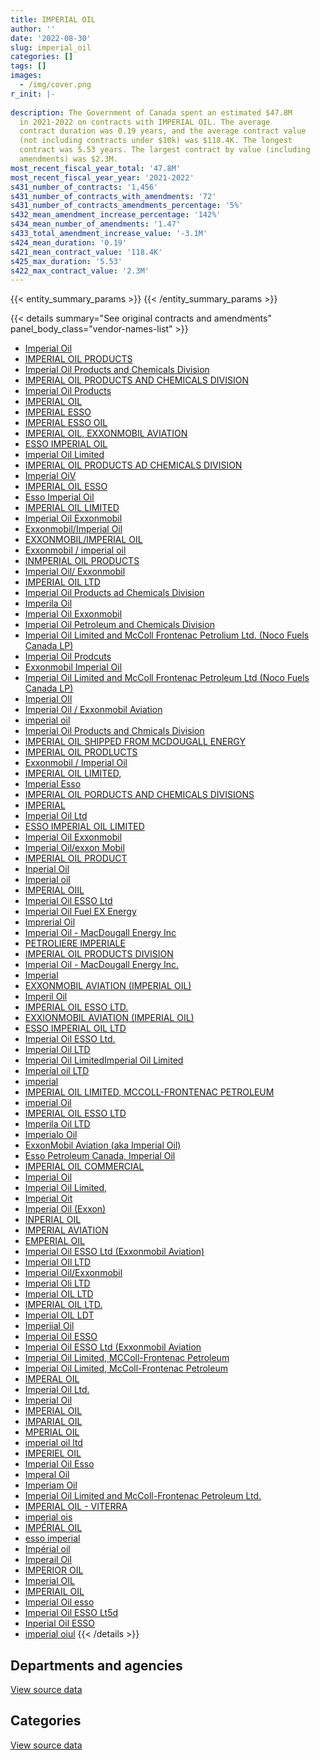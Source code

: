 ```yaml
---
title: IMPERIAL OIL
author: ''
date: '2022-08-30'
slug: imperial_oil
categories: []
tags: []
images:
  - /img/cover.png
r_init: |-
  
description: The Government of Canada spent an estimated $47.8M
  in 2021-2022 on contracts with IMPERIAL OIL. The average
  contract duration was 0.19 years, and the average contract value
  (not including contracts under $10k) was $118.4K. The longest
  contract was 5.53 years. The largest contract by value (including
  amendments) was $2.3M.
most_recent_fiscal_year_total: '47.8M'
most_recent_fiscal_year_year: '2021-2022'
s431_number_of_contracts: '1,456'
s431_number_of_contracts_with_amendments: '72'
s431_number_of_contracts_amendments_percentage: '5%'
s432_mean_amendment_increase_percentage: '142%'
s434_mean_number_of_amendments: '1.47'
s433_total_amendment_increase_value: '-3.1M'
s424_mean_duration: '0.19'
s421_mean_contract_value: '118.4K'
s425_max_duration: '5.53'
s422_max_contract_value: '2.3M'
---
```


<script src="/rmarkdown-libs/htmlwidgets/htmlwidgets.js"></script>
<link href="/rmarkdown-libs/datatables-css/datatables-crosstalk.css" rel="stylesheet" />
<script src="/rmarkdown-libs/datatables-binding/datatables.js"></script>
<script src="/rmarkdown-libs/jquery/jquery-3.6.0.min.js"></script>
<link href="/rmarkdown-libs/dt-core-bootstrap/css/dataTables.bootstrap.min.css" rel="stylesheet" />
<link href="/rmarkdown-libs/dt-core-bootstrap/css/dataTables.bootstrap.extra.css" rel="stylesheet" />
<script src="/rmarkdown-libs/dt-core-bootstrap/js/jquery.dataTables.min.js"></script>
<script src="/rmarkdown-libs/dt-core-bootstrap/js/dataTables.bootstrap.min.js"></script>
<link href="/rmarkdown-libs/crosstalk/css/crosstalk.min.css" rel="stylesheet" />
<script src="/rmarkdown-libs/crosstalk/js/crosstalk.min.js"></script>
<script src="/rmarkdown-libs/htmlwidgets/htmlwidgets.js"></script>
<link href="/rmarkdown-libs/datatables-css/datatables-crosstalk.css" rel="stylesheet" />
<script src="/rmarkdown-libs/datatables-binding/datatables.js"></script>
<script src="/rmarkdown-libs/jquery/jquery-3.6.0.min.js"></script>
<link href="/rmarkdown-libs/dt-core-bootstrap/css/dataTables.bootstrap.min.css" rel="stylesheet" />
<link href="/rmarkdown-libs/dt-core-bootstrap/css/dataTables.bootstrap.extra.css" rel="stylesheet" />
<script src="/rmarkdown-libs/dt-core-bootstrap/js/jquery.dataTables.min.js"></script>
<script src="/rmarkdown-libs/dt-core-bootstrap/js/dataTables.bootstrap.min.js"></script>
<link href="/rmarkdown-libs/crosstalk/css/crosstalk.min.css" rel="stylesheet" />
<script src="/rmarkdown-libs/crosstalk/js/crosstalk.min.js"></script>

{{< entity_summary_params >}}
{{< /entity_summary_params >}}

{{< details summary="See original contracts and amendments" panel_body_class="vendor-names-list" >}}
- [Imperial Oil](https://search.open.canada.ca/en/ct/?sort=contract_value_f%20desc&page=1&search_text=%22Imperial%20Oil%22)
- [IMPERIAL OIL PRODUCTS](https://search.open.canada.ca/en/ct/?sort=contract_value_f%20desc&page=1&search_text=%22IMPERIAL%20OIL%20PRODUCTS%22)
- [Imperial Oil Products and Chemicals Division](https://search.open.canada.ca/en/ct/?sort=contract_value_f%20desc&page=1&search_text=%22Imperial%20Oil%20Products%20and%20Chemicals%20Division%22)
- [IMPERIAL OIL PRODUCTS AND CHEMICALS DIVISION](https://search.open.canada.ca/en/ct/?sort=contract_value_f%20desc&page=1&search_text=%22IMPERIAL%20OIL%20PRODUCTS%20AND%20CHEMICALS%20DIVISION%22)
- [Imperial Oil Products](https://search.open.canada.ca/en/ct/?sort=contract_value_f%20desc&page=1&search_text=%22Imperial%20Oil%20Products%22)
- [IMPERIAL OIL](https://search.open.canada.ca/en/ct/?sort=contract_value_f%20desc&page=1&search_text=%22IMPERIAL%20OIL%22)
- [IMPERIAL ESSO](https://search.open.canada.ca/en/ct/?sort=contract_value_f%20desc&page=1&search_text=%22IMPERIAL%20ESSO%22)
- [IMPERIAL ESSO OIL](https://search.open.canada.ca/en/ct/?sort=contract_value_f%20desc&page=1&search_text=%22IMPERIAL%20ESSO%20OIL%22)
- [IMPERIAL OIL, EXXONMOBIL AVIATION](https://search.open.canada.ca/en/ct/?sort=contract_value_f%20desc&page=1&search_text=%22IMPERIAL%20OIL%2c%20EXXONMOBIL%20AVIATION%22)
- [ESSO IMPERIAL OIL](https://search.open.canada.ca/en/ct/?sort=contract_value_f%20desc&page=1&search_text=%22ESSO%20IMPERIAL%20OIL%22)
- [Imperial Oil Limited](https://search.open.canada.ca/en/ct/?sort=contract_value_f%20desc&page=1&search_text=%22Imperial%20Oil%20Limited%22)
- [IMPERIAL OIL PRODUCTS AD CHEMICALS DIVISION](https://search.open.canada.ca/en/ct/?sort=contract_value_f%20desc&page=1&search_text=%22IMPERIAL%20OIL%20PRODUCTS%20AD%20CHEMICALS%20DIVISION%22)
- [Imperial OiV](https://search.open.canada.ca/en/ct/?sort=contract_value_f%20desc&page=1&search_text=%22Imperial%20OiV%22)
- [IMPERIAL OIL ESSO](https://search.open.canada.ca/en/ct/?sort=contract_value_f%20desc&page=1&search_text=%22IMPERIAL%20OIL%20ESSO%22)
- [Esso Imperial Oil](https://search.open.canada.ca/en/ct/?sort=contract_value_f%20desc&page=1&search_text=%22Esso%20Imperial%20Oil%22)
- [IMPERIAL OIL LIMITED](https://search.open.canada.ca/en/ct/?sort=contract_value_f%20desc&page=1&search_text=%22IMPERIAL%20OIL%20LIMITED%22)
- [Imperial Oil Exxonmobil](https://search.open.canada.ca/en/ct/?sort=contract_value_f%20desc&page=1&search_text=%22Imperial%20Oil%20%20Exxonmobil%22)
- [Exxonmobil/Imperial Oil](https://search.open.canada.ca/en/ct/?sort=contract_value_f%20desc&page=1&search_text=%22Exxonmobil%2fImperial%20Oil%22)
- [EXXONMOBIL/IMPERIAL OIL](https://search.open.canada.ca/en/ct/?sort=contract_value_f%20desc&page=1&search_text=%22EXXONMOBIL%2fIMPERIAL%20OIL%22)
- [Exxonmobil / imperial oil](https://search.open.canada.ca/en/ct/?sort=contract_value_f%20desc&page=1&search_text=%22Exxonmobil%20%2f%20imperial%20oil%22)
- [INMPERIAL OIL PRODUCTS](https://search.open.canada.ca/en/ct/?sort=contract_value_f%20desc&page=1&search_text=%22INMPERIAL%20OIL%20PRODUCTS%22)
- [Imperial Oil/ Exxonmobil](https://search.open.canada.ca/en/ct/?sort=contract_value_f%20desc&page=1&search_text=%22Imperial%20Oil%2f%20Exxonmobil%22)
- [IMPERIAL OIL LTD](https://search.open.canada.ca/en/ct/?sort=contract_value_f%20desc&page=1&search_text=%22IMPERIAL%20OIL%20LTD%22)
- [Imperial Oil Products ad Chemicals Division](https://search.open.canada.ca/en/ct/?sort=contract_value_f%20desc&page=1&search_text=%22Imperial%20Oil%20Products%20ad%20Chemicals%20Division%22)
- [Imperila Oil](https://search.open.canada.ca/en/ct/?sort=contract_value_f%20desc&page=1&search_text=%22Imperila%20Oil%22)
- [Imperial Oil Exxonmobil](https://search.open.canada.ca/en/ct/?sort=contract_value_f%20desc&page=1&search_text=%22Imperial%20Oil%20%20%20Exxonmobil%22)
- [Imperial Oil Petroleum and Chemicals Division](https://search.open.canada.ca/en/ct/?sort=contract_value_f%20desc&page=1&search_text=%22Imperial%20Oil%20Petroleum%20and%20Chemicals%20Division%22)
- [Imperial Oil Limited and McColl Frontenac Petrolium Ltd. (Noco Fuels Canada LP)](https://search.open.canada.ca/en/ct/?sort=contract_value_f%20desc&page=1&search_text=%22Imperial%20Oil%20Limited%20and%20McColl%20Frontenac%20Petrolium%20Ltd.%20%28Noco%20Fuels%20Canada%20LP%29%22)
- [Imperial Oil Prodcuts](https://search.open.canada.ca/en/ct/?sort=contract_value_f%20desc&page=1&search_text=%22Imperial%20Oil%20Prodcuts%22)
- [Exxonmobil Imperial Oil](https://search.open.canada.ca/en/ct/?sort=contract_value_f%20desc&page=1&search_text=%22Exxonmobil%20%20Imperial%20Oil%22)
- [Imperial Oil Limited and McColl Frontenac Petroleum Ltd (Noco Fuels Canada LP)](https://search.open.canada.ca/en/ct/?sort=contract_value_f%20desc&page=1&search_text=%22Imperial%20Oil%20Limited%20and%20McColl%20Frontenac%20Petroleum%20Ltd%20%28Noco%20Fuels%20Canada%20LP%29%22)
- [Imperial OIl](https://search.open.canada.ca/en/ct/?sort=contract_value_f%20desc&page=1&search_text=%22Imperial%20OIl%22)
- [Imperial Oil / Exxonmobil Aviation](https://search.open.canada.ca/en/ct/?sort=contract_value_f%20desc&page=1&search_text=%22Imperial%20Oil%20%20%2f%20%20Exxonmobil%20Aviation%22)
- [imperial oil](https://search.open.canada.ca/en/ct/?sort=contract_value_f%20desc&page=1&search_text=%22imperial%20oil%22)
- [Imperial Oil Products and Chmicals Division](https://search.open.canada.ca/en/ct/?sort=contract_value_f%20desc&page=1&search_text=%22Imperial%20Oil%20Products%20and%20Chmicals%20Division%22)
- [IMPERIAL OIL SHIPPED FROM MCDOUGALL ENERGY](https://search.open.canada.ca/en/ct/?sort=contract_value_f%20desc&page=1&search_text=%22IMPERIAL%20OIL%20SHIPPED%20FROM%20MCDOUGALL%20ENERGY%22)
- [IMPERIAL OIL PRODLUCTS](https://search.open.canada.ca/en/ct/?sort=contract_value_f%20desc&page=1&search_text=%22IMPERIAL%20OIL%20PRODLUCTS%22)
- [Exxonmobil / Imperial Oil](https://search.open.canada.ca/en/ct/?sort=contract_value_f%20desc&page=1&search_text=%22Exxonmobil%20%2f%20Imperial%20Oil%22)
- [IMPERIAL OIL LIMITED,](https://search.open.canada.ca/en/ct/?sort=contract_value_f%20desc&page=1&search_text=%22IMPERIAL%20OIL%20LIMITED%2c%22)
- [Imperial Esso](https://search.open.canada.ca/en/ct/?sort=contract_value_f%20desc&page=1&search_text=%22Imperial%20Esso%22)
- [IMPERIAL OIL PORDUCTS AND CHEMICALS DIVISIONS](https://search.open.canada.ca/en/ct/?sort=contract_value_f%20desc&page=1&search_text=%22IMPERIAL%20OIL%20PORDUCTS%20AND%20CHEMICALS%20DIVISIONS%22)
- [IMPERIAL](https://search.open.canada.ca/en/ct/?sort=contract_value_f%20desc&page=1&search_text=%22IMPERIAL%22)
- [Imperial Oil Ltd](https://search.open.canada.ca/en/ct/?sort=contract_value_f%20desc&page=1&search_text=%22Imperial%20Oil%20Ltd%22)
- [ESSO IMPERIAL OIL LIMITED](https://search.open.canada.ca/en/ct/?sort=contract_value_f%20desc&page=1&search_text=%22ESSO%20IMPERIAL%20OIL%20LIMITED%22)
- [Imperial Oil Exxonmobil](https://search.open.canada.ca/en/ct/?sort=contract_value_f%20desc&page=1&search_text=%22Imperial%20Oil%20Exxonmobil%22)
- [Imperial Oil/exxon Mobil](https://search.open.canada.ca/en/ct/?sort=contract_value_f%20desc&page=1&search_text=%22Imperial%20Oil%2fexxon%20Mobil%22)
- [IMPERIAL OIL PRODUCT](https://search.open.canada.ca/en/ct/?sort=contract_value_f%20desc&page=1&search_text=%22IMPERIAL%20OIL%20PRODUCT%22)
- [Inperial Oil](https://search.open.canada.ca/en/ct/?sort=contract_value_f%20desc&page=1&search_text=%22Inperial%20Oil%22)
- [Imperial oil](https://search.open.canada.ca/en/ct/?sort=contract_value_f%20desc&page=1&search_text=%22Imperial%20oil%22)
- [IMPERIAL OIIL](https://search.open.canada.ca/en/ct/?sort=contract_value_f%20desc&page=1&search_text=%22IMPERIAL%20OIIL%22)
- [Imperial Oil ESSO Ltd](https://search.open.canada.ca/en/ct/?sort=contract_value_f%20desc&page=1&search_text=%22Imperial%20Oil%20ESSO%20Ltd%22)
- [Imperial Oil Fuel EX Energy](https://search.open.canada.ca/en/ct/?sort=contract_value_f%20desc&page=1&search_text=%22Imperial%20Oil%20Fuel%20EX%20Energy%22)
- [Imprerial Oil](https://search.open.canada.ca/en/ct/?sort=contract_value_f%20desc&page=1&search_text=%22Imprerial%20Oil%22)
- [Imperial Oil - MacDougall Energy Inc](https://search.open.canada.ca/en/ct/?sort=contract_value_f%20desc&page=1&search_text=%22Imperial%20Oil%20-%20MacDougall%20Energy%20Inc%22)
- [PETROLIERE IMPERIALE](https://search.open.canada.ca/en/ct/?sort=contract_value_f%20desc&page=1&search_text=%22PETROLIERE%20IMPERIALE%22)
- [IMPERIAL OIL PRODUCTS DIVISION](https://search.open.canada.ca/en/ct/?sort=contract_value_f%20desc&page=1&search_text=%22IMPERIAL%20OIL%20PRODUCTS%20DIVISION%22)
- [Imperial Oil - MacDougall Energy Inc.](https://search.open.canada.ca/en/ct/?sort=contract_value_f%20desc&page=1&search_text=%22Imperial%20Oil%20-%20MacDougall%20Energy%20Inc.%22)
- [Imperial](https://search.open.canada.ca/en/ct/?sort=contract_value_f%20desc&page=1&search_text=%22Imperial%22)
- [EXXONMOBIL AVIATION (IMPERIAL OIL)](https://search.open.canada.ca/en/ct/?sort=contract_value_f%20desc&page=1&search_text=%22EXXONMOBIL%20AVIATION%20%28IMPERIAL%20OIL%29%22)
- [Imperil Oil](https://search.open.canada.ca/en/ct/?sort=contract_value_f%20desc&page=1&search_text=%22Imperil%20Oil%22)
- [IMPERIAL OIL ESSO LTD.](https://search.open.canada.ca/en/ct/?sort=contract_value_f%20desc&page=1&search_text=%22IMPERIAL%20OIL%20ESSO%20LTD.%22)
- [EXXIONMOBIL AVIATION (IMPERIAL OIL)](https://search.open.canada.ca/en/ct/?sort=contract_value_f%20desc&page=1&search_text=%22EXXIONMOBIL%20AVIATION%20%28IMPERIAL%20OIL%29%22)
- [ESSO IMPERIAL OIL LTD](https://search.open.canada.ca/en/ct/?sort=contract_value_f%20desc&page=1&search_text=%22ESSO%20IMPERIAL%20OIL%20LTD%22)
- [Imperial Oil ESSO Ltd.](https://search.open.canada.ca/en/ct/?sort=contract_value_f%20desc&page=1&search_text=%22Imperial%20Oil%20ESSO%20Ltd.%22)
- [Imperial Oil LTD](https://search.open.canada.ca/en/ct/?sort=contract_value_f%20desc&page=1&search_text=%22Imperial%20Oil%20LTD%22)
- [Imperial Oil LimitedImperial Oil Limited](https://search.open.canada.ca/en/ct/?sort=contract_value_f%20desc&page=1&search_text=%22Imperial%20Oil%20LimitedImperial%20Oil%20Limited%22)
- [Imperial oil LTD](https://search.open.canada.ca/en/ct/?sort=contract_value_f%20desc&page=1&search_text=%22Imperial%20oil%20LTD%22)
- [imperial](https://search.open.canada.ca/en/ct/?sort=contract_value_f%20desc&page=1&search_text=%22imperial%22)
- [IMPERIAL OIL LIMITED, MCCOLL-FRONTENAC PETROLEUM](https://search.open.canada.ca/en/ct/?sort=contract_value_f%20desc&page=1&search_text=%22IMPERIAL%20OIL%20LIMITED%2c%20MCCOLL-FRONTENAC%20PETROLEUM%22)
- [imperial Oil](https://search.open.canada.ca/en/ct/?sort=contract_value_f%20desc&page=1&search_text=%22imperial%20Oil%22)
- [IMPERIAL OIL ESSO LTD](https://search.open.canada.ca/en/ct/?sort=contract_value_f%20desc&page=1&search_text=%22IMPERIAL%20OIL%20ESSO%20LTD%22)
- [Imperila Oil LTD](https://search.open.canada.ca/en/ct/?sort=contract_value_f%20desc&page=1&search_text=%22Imperila%20Oil%20LTD%22)
- [Imperialo Oil](https://search.open.canada.ca/en/ct/?sort=contract_value_f%20desc&page=1&search_text=%22Imperialo%20Oil%22)
- [ExxonMobil Aviation (aka Imperial Oil)](https://search.open.canada.ca/en/ct/?sort=contract_value_f%20desc&page=1&search_text=%22ExxonMobil%20Aviation%20%28aka%20Imperial%20Oil%29%22)
- [Esso Petroleum Canada, Imperial Oil](https://search.open.canada.ca/en/ct/?sort=contract_value_f%20desc&page=1&search_text=%22Esso%20Petroleum%20Canada%2c%20Imperial%20Oil%22)
- [IMPERIAL OIL COMMERCIAL](https://search.open.canada.ca/en/ct/?sort=contract_value_f%20desc&page=1&search_text=%22IMPERIAL%20OIL%20COMMERCIAL%22)
- [Imperial Oil](https://search.open.canada.ca/en/ct/?sort=contract_value_f%20desc&page=1&search_text=%22I%2amperial%20Oil%22)
- [Imperial Oil Limited,](https://search.open.canada.ca/en/ct/?sort=contract_value_f%20desc&page=1&search_text=%22Imperial%20Oil%20Limited%2c%22)
- [Imperial Oit](https://search.open.canada.ca/en/ct/?sort=contract_value_f%20desc&page=1&search_text=%22Imperial%20Oit%22)
- [Imperial Oil (Exxon)](https://search.open.canada.ca/en/ct/?sort=contract_value_f%20desc&page=1&search_text=%22Imperial%20Oil%20%28Exxon%29%22)
- [INPERIAL OIL](https://search.open.canada.ca/en/ct/?sort=contract_value_f%20desc&page=1&search_text=%22INPERIAL%20OIL%22)
- [IMPERIAL AVIATION](https://search.open.canada.ca/en/ct/?sort=contract_value_f%20desc&page=1&search_text=%22IMPERIAL%20AVIATION%22)
- [EMPERIAL OIL](https://search.open.canada.ca/en/ct/?sort=contract_value_f%20desc&page=1&search_text=%22EMPERIAL%20OIL%22)
- [Imperial Oil ESSO Ltd (Exxonmobil Aviation)](https://search.open.canada.ca/en/ct/?sort=contract_value_f%20desc&page=1&search_text=%22Imperial%20Oil%20ESSO%20Ltd%20%28Exxonmobil%20Aviation%29%22)
- [Imperial OIl LTD](https://search.open.canada.ca/en/ct/?sort=contract_value_f%20desc&page=1&search_text=%22Imperial%20OIl%20LTD%22)
- [Imperial Oil/Exxonmobil](https://search.open.canada.ca/en/ct/?sort=contract_value_f%20desc&page=1&search_text=%22Imperial%20Oil%2fExxonmobil%22)
- [Imperial Oli LTD](https://search.open.canada.ca/en/ct/?sort=contract_value_f%20desc&page=1&search_text=%22Imperial%20Oli%20LTD%22)
- [Imperial OIL LTD](https://search.open.canada.ca/en/ct/?sort=contract_value_f%20desc&page=1&search_text=%22Imperial%20OIL%20LTD%22)
- [IMPERIAL OIL LTD.](https://search.open.canada.ca/en/ct/?sort=contract_value_f%20desc&page=1&search_text=%22IMPERIAL%20OIL%20LTD.%22)
- [Imperial OIL LDT](https://search.open.canada.ca/en/ct/?sort=contract_value_f%20desc&page=1&search_text=%22Imperial%20OIL%20LDT%22)
- [Imperiial Oil](https://search.open.canada.ca/en/ct/?sort=contract_value_f%20desc&page=1&search_text=%22Imperiial%20Oil%22)
- [Imperial Oil ESSO](https://search.open.canada.ca/en/ct/?sort=contract_value_f%20desc&page=1&search_text=%22Imperial%20Oil%20ESSO%22)
- [Imperial Oil ESSO Ltd (Exxonmobil Aviation](https://search.open.canada.ca/en/ct/?sort=contract_value_f%20desc&page=1&search_text=%22Imperial%20Oil%20ESSO%20Ltd%20%28Exxonmobil%20Aviation%22)
- [Imperial Oil Limited, MCColl-Frontenac Petroleum](https://search.open.canada.ca/en/ct/?sort=contract_value_f%20desc&page=1&search_text=%22Imperial%20Oil%20Limited%2c%20MCColl-Frontenac%20Petroleum%22)
- [Imperial Oil Limited, McColl-Frontenac Petroleum](https://search.open.canada.ca/en/ct/?sort=contract_value_f%20desc&page=1&search_text=%22Imperial%20Oil%20Limited%2c%20McColl-Frontenac%20Petroleum%22)
- [IMPERAL OIL](https://search.open.canada.ca/en/ct/?sort=contract_value_f%20desc&page=1&search_text=%22IMPERAL%20OIL%22)
- [Imperial Oil Ltd.](https://search.open.canada.ca/en/ct/?sort=contract_value_f%20desc&page=1&search_text=%22Imperial%20Oil%20Ltd.%22)
- [Imperial Oil](https://search.open.canada.ca/en/ct/?sort=contract_value_f%20desc&page=1&search_text=%22Imperial%20%20Oil%22)
- [IMPERIAL OIL](https://search.open.canada.ca/en/ct/?sort=contract_value_f%20desc&page=1&search_text=%22IMPERIAL%20%20OIL%22)
- [IMPARIAL OIL](https://search.open.canada.ca/en/ct/?sort=contract_value_f%20desc&page=1&search_text=%22IMPARIAL%20OIL%22)
- [MPERIAL OIL](https://search.open.canada.ca/en/ct/?sort=contract_value_f%20desc&page=1&search_text=%22MPERIAL%20OIL%22)
- [imperial oil ltd](https://search.open.canada.ca/en/ct/?sort=contract_value_f%20desc&page=1&search_text=%22imperial%20oil%20ltd%22)
- [IMPERIEL OIL](https://search.open.canada.ca/en/ct/?sort=contract_value_f%20desc&page=1&search_text=%22IMPERIEL%20OIL%22)
- [Imperial Oil Esso](https://search.open.canada.ca/en/ct/?sort=contract_value_f%20desc&page=1&search_text=%22Imperial%20Oil%20Esso%22)
- [Imperal Oil](https://search.open.canada.ca/en/ct/?sort=contract_value_f%20desc&page=1&search_text=%22Imperal%20Oil%22)
- [Imperiam Oil](https://search.open.canada.ca/en/ct/?sort=contract_value_f%20desc&page=1&search_text=%22Imperiam%20Oil%22)
- [Imperial Oil Limited and McColl-Frontenac Petroleum Ltd.](https://search.open.canada.ca/en/ct/?sort=contract_value_f%20desc&page=1&search_text=%22Imperial%20Oil%20Limited%20and%20McColl-Frontenac%20Petroleum%20Ltd.%22)
- [IMPERIAL OIL - VITERRA](https://search.open.canada.ca/en/ct/?sort=contract_value_f%20desc&page=1&search_text=%22IMPERIAL%20OIL%20-%20VITERRA%22)
- [imperial ois](https://search.open.canada.ca/en/ct/?sort=contract_value_f%20desc&page=1&search_text=%22imperial%20ois%22)
- [IMPÉRIAL OIL](https://search.open.canada.ca/en/ct/?sort=contract_value_f%20desc&page=1&search_text=%22IMP%c3%89RIAL%20OIL%22)
- [esso imperial](https://search.open.canada.ca/en/ct/?sort=contract_value_f%20desc&page=1&search_text=%22esso%20imperial%22)
- [Impérial oil](https://search.open.canada.ca/en/ct/?sort=contract_value_f%20desc&page=1&search_text=%22Imp%c3%a9rial%20oil%22)
- [Imperail Oil](https://search.open.canada.ca/en/ct/?sort=contract_value_f%20desc&page=1&search_text=%22Imperail%20Oil%22)
- [IMPERIOR OIL](https://search.open.canada.ca/en/ct/?sort=contract_value_f%20desc&page=1&search_text=%22IMPERIOR%20OIL%22)
- [Imperial OIL](https://search.open.canada.ca/en/ct/?sort=contract_value_f%20desc&page=1&search_text=%22Imperial%20OIL%22)
- [IMPERIAIL OIL](https://search.open.canada.ca/en/ct/?sort=contract_value_f%20desc&page=1&search_text=%22IMPERIAIL%20OIL%22)
- [Imperial Oil esso](https://search.open.canada.ca/en/ct/?sort=contract_value_f%20desc&page=1&search_text=%22Imperial%20Oil%20esso%22)
- [Imperial Oil ESSO Lt5d](https://search.open.canada.ca/en/ct/?sort=contract_value_f%20desc&page=1&search_text=%22Imperial%20Oil%20ESSO%20Lt5d%22)
- [Inperial Oil ESSO](https://search.open.canada.ca/en/ct/?sort=contract_value_f%20desc&page=1&search_text=%22Inperial%20Oil%20ESSO%22)
- [imperial oiul](https://search.open.canada.ca/en/ct/?sort=contract_value_f%20desc&page=1&search_text=%22imperial%20oiul%22)
{{< /details >}}

## Departments and agencies

<div id="htmlwidget-1" style="width:100%;height:auto;" class="datatables html-widget"></div>
<script type="application/json" data-for="htmlwidget-1">{"x":{"style":"bootstrap","filter":"none","vertical":false,"data":[["<a href=\"/departments/aafc-aac/\">Agriculture and Agri-Food Canada<\/a>","<a href=\"/departments/csc-scc/\">Correctional Service of Canada<\/a>","<a href=\"/departments/dfo-mpo/\">Fisheries and Oceans Canada<\/a>","<a href=\"/departments/dnd-mdn/\">National Defence<\/a>","<a href=\"/departments/isc-sac/\">Indigenous Services Canada<\/a>","<a href=\"/departments/pc/\">Parks Canada<\/a>","<a href=\"/departments/phac-aspc/\">Public Health Agency of Canada<\/a>","<a href=\"/departments/pwgsc-tpsgc/\">Public Services and Procurement Canada<\/a>","<a href=\"/departments/rcmp-grc/\">Royal Canadian Mounted Police<\/a>","<a href=\"/departments/tc/\">Transport Canada<\/a>"],[340427.59,1909325.36,51278.04,3022680.97,null,1513017.26,null,305417.03,553840.36,644780.32],[350644.26,1434550.35,0,51843857.03,336272.07,1230429.29,16280.25,247575.85,232668.97,482903.95],[254502.39,449465.77,null,31716705.92,382742.44,547182.09,13557.86,119962.5,64923.47,447587.25],[283596.22,636033.39,null,45050863.82,530088.04,777205.83,15859.83,49927.5,166925.87,302961.6]],"container":"<table class=\"table table-striped table-hover row-border order-column display\">\n  <thead>\n    <tr>\n      <th>Department<\/th>\n      <th>2018-2019<\/th>\n      <th>2019-2020<\/th>\n      <th>2020-2021<\/th>\n      <th>2021-2022<\/th>\n    <\/tr>\n  <\/thead>\n<\/table>","options":{"order":[[4,"desc"]],"pageLength":10,"autoWidth":true,"columnDefs":[{"targets":1,"render":"function(data, type, row, meta) {\n    return type !== 'display' ? data : DTWidget.formatCurrency(data, \"$\", 2, 3, \",\", \".\", true, null);\n  }"},{"targets":2,"render":"function(data, type, row, meta) {\n    return type !== 'display' ? data : DTWidget.formatCurrency(data, \"$\", 2, 3, \",\", \".\", true, null);\n  }"},{"targets":3,"render":"function(data, type, row, meta) {\n    return type !== 'display' ? data : DTWidget.formatCurrency(data, \"$\", 2, 3, \",\", \".\", true, null);\n  }"},{"targets":4,"render":"function(data, type, row, meta) {\n    return type !== 'display' ? data : DTWidget.formatCurrency(data, \"$\", 2, 3, \",\", \".\", true, null);\n  }"},{"width":"16%","targets":[1,2,3,4]},{"className":"dt-right","targets":[1,2,3,4]}],"orderClasses":false}},"evals":["options.columnDefs.0.render","options.columnDefs.1.render","options.columnDefs.2.render","options.columnDefs.3.render"],"jsHooks":[]}</script>
<p class="text-right">
<a href="https://github.com/GoC-Spending/contracts-data/tree/main/data/out/vendors/imperial_oil/summary_by_fiscal_year_by_department.csv" class="source-data-link btn btn-link">View source data</a>
</p>

## Categories

<div id="htmlwidget-2" style="width:100%;height:auto;" class="datatables html-widget"></div>
<script type="application/json" data-for="htmlwidget-2">{"x":{"style":"bootstrap","filter":"none","vertical":false,"data":[["<a href=\"/categories/facilities_and_construction/\">Facilities and construction<\/a>","<a href=\"/categories/defence/\">Defence<\/a>","<a href=\"/categories/transportation_and_logistics/\">Transportation and logistics<\/a>","<a href=\"/categories/industrial_products_and_services/\">Industrial products and services<\/a>"],[39328,3022680.97,5016470.79,262287.17],[16485.43,51843857.03,3711817.46,603022.09],[null,31716705.92,2242712.67,37211.1],[null,45050863.82,2456790.11,305808.17]],"container":"<table class=\"table table-striped table-hover row-border order-column display\">\n  <thead>\n    <tr>\n      <th>Category<\/th>\n      <th>2018-2019<\/th>\n      <th>2019-2020<\/th>\n      <th>2020-2021<\/th>\n      <th>2021-2022<\/th>\n    <\/tr>\n  <\/thead>\n<\/table>","options":{"order":[[4,"desc"]],"dom":"t","pageLength":30,"autoWidth":true,"columnDefs":[{"targets":1,"render":"function(data, type, row, meta) {\n    return type !== 'display' ? data : DTWidget.formatCurrency(data, \"$\", 2, 3, \",\", \".\", true, null);\n  }"},{"targets":2,"render":"function(data, type, row, meta) {\n    return type !== 'display' ? data : DTWidget.formatCurrency(data, \"$\", 2, 3, \",\", \".\", true, null);\n  }"},{"targets":3,"render":"function(data, type, row, meta) {\n    return type !== 'display' ? data : DTWidget.formatCurrency(data, \"$\", 2, 3, \",\", \".\", true, null);\n  }"},{"targets":4,"render":"function(data, type, row, meta) {\n    return type !== 'display' ? data : DTWidget.formatCurrency(data, \"$\", 2, 3, \",\", \".\", true, null);\n  }"},{"width":"16%","targets":[1,2,3,4]},{"className":"dt-right","targets":[1,2,3,4]}],"orderClasses":false,"lengthMenu":[10,25,30,50,100]}},"evals":["options.columnDefs.0.render","options.columnDefs.1.render","options.columnDefs.2.render","options.columnDefs.3.render"],"jsHooks":[]}</script>
<p class="text-right">
<a href="https://github.com/GoC-Spending/contracts-data/tree/main/data/out/vendors/imperial_oil/summary_by_fiscal_year_by_category.csv" class="source-data-link btn btn-link">View source data</a>
</p>
